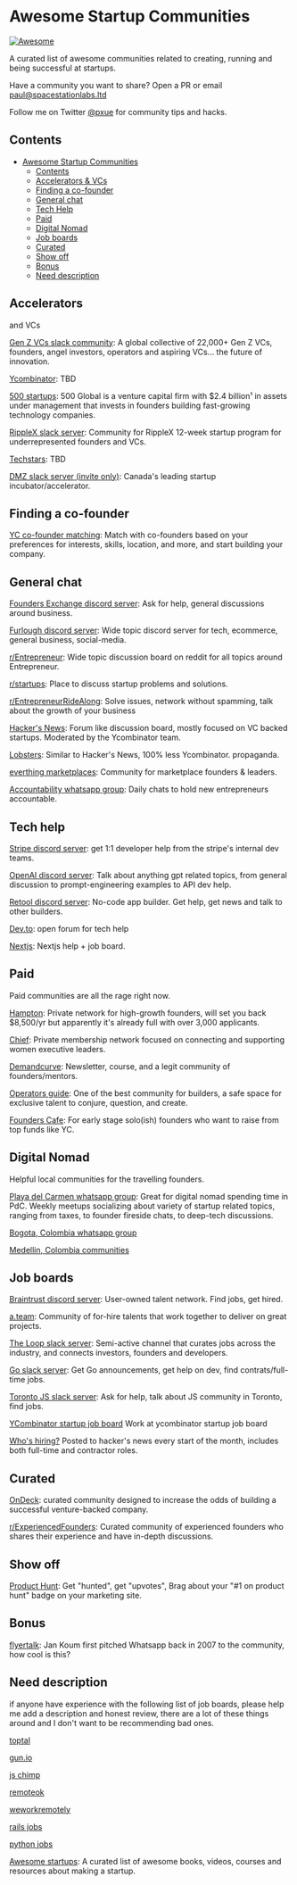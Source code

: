 # Awesome Startup Communities
[![Awesome](https://cdn.rawgit.com/sindresorhus/awesome/d7305f38d29fed78fa85652e3a63e154dd8e8829/media/badge.svg)](https://github.com/sindresorhus/awesome)

A curated list of awesome communities related to creating, running and being successful at startups.

Have a community you want to share? Open a PR or email paul@spacestationlabs.ltd

Follow me on Twitter [@pxue](https://x.com/pxue) for community tips and hacks.

## Contents
- [Awesome Startup Communities](#awesome-startup)
  - [Contents](#contents)
  - [Accelerators & VCs](#accelerators)
  - [Finding a co-founder](#finding-a-co-founder)
  - [General chat](#general-chat)
  - [Tech Help](#tech-help)
  - [Paid](#paid)
  - [Digital Nomad](#digital-nomad)
  - [Job boards](#job-boards)
  - [Curated](#curated)
  - [Show off](#show-off)
  - [Bonus](#bonus)
  - [Need description](#need-description)

## Accelerators

and VCs

[Gen Z VCs slack community](https://genz-vcs.slack.com/join/shared_invite/zt-1ssip30sw-a0C25NtBxdeS12PqBq1v9g#): A global collective of 22,000+ Gen Z VCs, founders, angel investors, operators and aspiring VCs… the future of innovation.

[Ycombinator](#): TBD

[500 startups](https://500strong.slack.com/): 500 Global is a venture capital firm with $2.4 billion¹ in assets under management that invests in founders building fast-growing technology companies.

[RippleX slack
server](https://join.slack.com/t/ripplexfellow-nwv3104/shared_invite/zt-1t05yh5c1-C~piTUdk4fb3Ch3olVtu7w):
Community for RippleX 12-week startup program for underrepresented founders and
VCs.

[Techstars](#): TBD

[DMZ slack server (invite only)](https://dmzcommunity.slack.com/): Canada's leading startup incubator/accelerator.

## Finding a co-founder

[YC co-founder matching](https://www.ycombinator.com/cofounder-matching): Match with co-founders based on your preferences for interests, skills, location, and more, and start building your company.

## General chat

[Founders Exchange discord server](https://discord.gg/hKhFchvW): Ask for help,
general discussions around business.

[Furlough discord server](https://discord.gg/furlough): Wide topic discord
server for tech, ecommerce, general business, social-media.

[r/Entrepreneur](https://www.reddit.com/r/Entrepreneur): Wide topic discussion
board on reddit for all topics around Entrepreneur.

[r/startups](https://www.reddit.com/r/startups/): Place to discuss startup
problems and solutions.

[r/EntrepreneurRideAlong](https://www.reddit.com/r/EntrepreneurRideAlong/):
Solve issues, network without spamming, talk about the growth of your business

[Hacker's News](https://news.ycombinator.com): Forum like discussion board,
mostly focused on VC backed startups. Moderated by the Ycombinator team.

[Lobsters](https://lobste.rs/): Similar to Hacker's News, 100% less Ycombinator.
propaganda.

[everthing marketplaces](https://www.everythingmarketplaces.com/): Community for marketplace founders & leaders.

[Accountability whatsapp group](https://chat.whatsapp.com/HkdI4sYj4HKKCQt2zTR975): Daily chats to hold new entrepreneurs accountable.

## Tech help

[Stripe discord server](https://discord.gg/stripe): get 1:1 developer help from
the stripe's internal dev teams.

[OpenAI discord server](https://discord.gg/openai): Talk about anything gpt
related topics, from general discussion to prompt-engineering examples to API
dev help.

[Retool discord server](https://discord.com/invite/aEHwpVd7yF): No-code app
builder. Get help, get news and talk to other builders.

[Dev.to](https://dev.to/): open forum for tech help

[Nextjs](https://github.com/vercel/next.js/discussions): Nextjs help + job board.

## Paid

Paid communities are all the rage right now.

[Hampton](https://www.joinhampton.com/): Private network for high-growth founders, will set you back $8,500/yr but apparently it's already full with over 3,000 applicants.

[Chief](https://chief.com/): Private membership network focused on connecting and supporting women executive leaders.

[Demandcurve](https://www.demandcurve.com/): Newsletter, course, and a legit community of founders/mentors.

[Operators guide](https://operators-guild.com/): One of the best community for builders, a safe space for exclusive talent to conjure, question, and create.

[Founders Cafe](https://founderscafe.io): For early stage solo(ish) founders who want to raise from top funds like YC.

## Digital Nomad

Helpful local communities for the travelling founders.

[Playa del Carmen whatsapp
group](https://chat.whatsapp.com/CPrbArhQWAX0nIQyG38OWJ): Great for digital
nomad spending time in PdC. Weekly meetups socializing about variety of startup
related topics, ranging from taxes, to founder fireside chats, to deep-tech
discussions.

[Bogota, Colombia whatsapp group](https://chat.whatsapp.com/K4ZmeuXfUQcJ46E4DKa6z1)

[Medellin, Colombia communities](http://mdecommunity.com/)

## Job boards

[Braintrust discord server](https://discord.gg/braintrust): User-owned talent
network. Find jobs, get hired.

[a.team](https://www.a.team/): Community of for-hire talents that work together
to deliver on great projects.

[The Loop slack
server](https://join.slack.com/t/theloop-h2r1102/shared_invite/zt-1su97yig3-me81nKZS~F9CYfnRTigATw):
Semi-active channel that curates jobs across the industry, and connects
investors, founders and developers.

[Go slack
server](https://join.slack.com/t/gophers/shared_invite/zt-1t56znkog-3qC6F4~~yEIg1R0WBhwspg):
Get Go announcements, get help on dev, find contrats/full-time jobs.

[Toronto JS slack
server](https://join.slack.com/t/torontojs/shared_invite/zt-1t041oxjl-atPnwJxbCsEfmYNofCNhtQ):
Ask for help, talk about JS community in Toronto, find jobs.

[YCombinator startup job board](https://www.ycombinator.com/jobs)
Work at ycombinator startup job board

[Who's hiring?](https://hnhiring.com/)
Posted to hacker's news every start of the month, includes both full-time and contractor roles.

## Curated

[OnDeck](https://www.beondeck.com/): curated community designed to increase the odds of building a successful venture-backed company.

[r/ExperiencedFounders](https://www.reddit.com/r/ExperiencedFounders/): Curated
community of experienced founders who shares their experience and have in-depth
discussions.

## Show off

[Product Hunt](https://www.producthunt.com/): Get "hunted", get "upvotes",
Brag about your "#1 on product hunt" badge on your marketing site.

## Bonus

[flyertalk](https://www.flyertalk.com/forum/travel-technology/952359-thoughts-about-my-free-iphone-app-whatsapp.html):
Jan Koum first pitched Whatsapp back in 2007 to the community, how cool is this?

## Need description
if anyone have experience with the following list of job boards, please help me add a description and honest review, there are a lot of these things around and I don't want to be recommending bad ones.

[toptal](https://www.toptal.com/)

[gun.io](https://gun.io/)

[js chimp](https://jschimp.com/)

[remoteok](https://remoteok.com/)

[weworkremotely](https://weworkremotely.com/)

[rails jobs](https://railsdevs.com/)

[python jobs](https://www.python.org/jobs/)

[Awesome startups](https://github.com/KrishMunot/awesome-startup): A curated list of awesome books, videos, courses and resources about making a startup.
